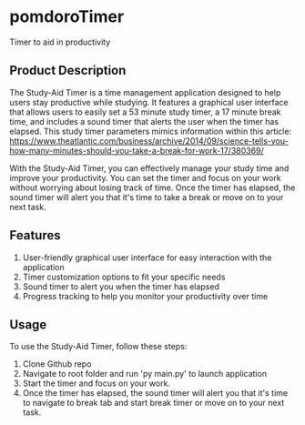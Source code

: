 # pomdoroTimer
Timer to aid in productivity

## Product Description
The Study-Aid Timer is a time management application designed to help users stay productive while studying. It features a graphical user interface that allows users to easily set a 53 minute study timer, a 17 minute break time, and includes a sound timer that alerts the user when the timer has elapsed.  This study timer parameters mimics information within this article: https://www.theatlantic.com/business/archive/2014/09/science-tells-you-how-many-minutes-should-you-take-a-break-for-work-17/380369/

With the Study-Aid Timer, you can effectively manage your study time and improve your productivity. You can set the timer and focus on your work without worrying about losing track of time. Once the timer has elapsed, the sound timer will alert you that it's time to take a break or move on to your next task.


## Features
1. User-friendly graphical user interface for easy interaction with the application
2. Timer customization options to fit your specific needs
3. Sound timer to alert you when the timer has elapsed
4. Progress tracking to help you monitor your productivity over time

## Usage
To use the Study-Aid Timer, follow these steps:

1. Clone Github repo
2. Navigate to root folder and run 'py main.py' to launch application
3. Start the timer and focus on your work.
5. Once the timer has elapsed, the sound timer will alert you that it's time to navigate to break tab and start break timer or move on to your next task.
